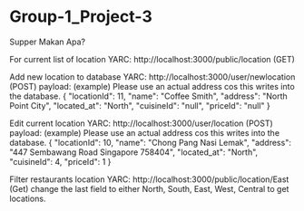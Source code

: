 # Group-1_Project-3
Supper Makan Apa?

For current list of location
YARC:  http://localhost:3000/public/location (GET)

Add new location to database 
YARC:  http://localhost:3000/user/newlocation  (POST)
payload: (example) Please use an actual address cos this writes into the database.
  {
    "locationId": 11,
    "name": "Coffee Smith",
    "address": "North Point City",
    "located_at": "North",
    "cuisineId": "null",
    "priceId": "null"
  }

Edit current location 
YARC:  http://localhost:3000/user/location (POST)
payload: (example) Please use an actual address cos this writes into the database.
  {
    "locationId": 10,
    "name": "Chong Pang Nasi Lemak",
    "address": "447 Sembawang Road Singapore 758404",
    "located_at": "North",
    "cuisineId": 4,
    "priceId": 1
  }

Filter restaurants location 
YARC: http://localhost:3000/public/location/East (Get)
change the last field to either North, South, East, West, Central to get locations.
